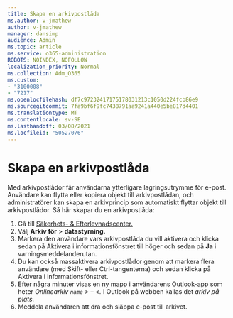 ```yaml
---
title: Skapa en arkivpostlåda
ms.author: v-jmathew
author: v-jmathew
manager: dansimp
audience: Admin
ms.topic: article
ms.service: o365-administration
ROBOTS: NOINDEX, NOFOLLOW
localization_priority: Normal
ms.collection: Adm_O365
ms.custom:
- "3100008"
- "7217"
ms.openlocfilehash: df7c97232417175178031213c1050d224fcb86e9
ms.sourcegitcommit: 7fa9bf6f9fc7438791aa9241a440e5be817d4401
ms.translationtype: MT
ms.contentlocale: sv-SE
ms.lasthandoff: 03/08/2021
ms.locfileid: "50527076"
---
```

# <a name="create-an-archive-mailbox"></a>Skapa en arkivpostlåda

Med arkivpostlådor får användarna ytterligare lagringsutrymme för e-post. Användare kan flytta eller kopiera objekt till arkivpostlådan, och administratörer kan skapa en arkivprincip som automatiskt flyttar objekt till arkivpostlådor. Så här skapar du en arkivpostlåda:

1. Gå till [Säkerhets- & Efterlevnadscenter.]( https://go.microsoft.com/fwlink/p/?linkid=2077143)
2. Välj **Arkiv för**  >  **datastyrning.**
3. Markera den användare vars arkivpostlåda du vill aktivera och klicka  sedan på Aktivera i informationsfönstret till höger och sedan på **Ja** i varningsmeddelanderutan.
4. Du kan också massaktivera arkivpostlådor genom  att markera flera användare  (med Skift- eller Ctrl-tangenterna) och sedan klicka på Aktivera i informationsfönstret. 
5. Efter några minuter visas en ny mapp i användarens Outlook-app som heter *Onlinearkiv `name` > – <.* I Outlook på webben kallas det *arkiv på plats.*
6. Meddela användaren att dra och släppa e-post till arkivet.
